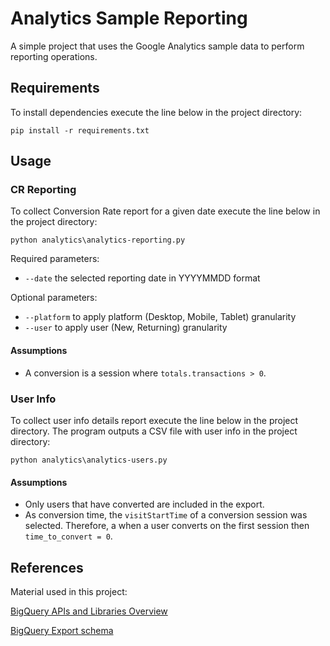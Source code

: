 # Analytics Sample Reporting

A simple project that uses the Google Analytics 
sample data to perform reporting operations. 

## Requirements

To install dependencies execute the line below in the project directory:
```
pip install -r requirements.txt
```

## Usage

### CR Reporting

To collect Conversion Rate report for a given date
execute the line below in the project directory:
```
python analytics\analytics-reporting.py
```
Required parameters:
* ``--date`` the selected reporting date in YYYYMMDD format

Optional parameters:
* ``--platform`` to apply platform (Desktop, Mobile, Tablet) granularity
* ``--user`` to apply user (New, Returning) granularity

#### Assumptions
* A conversion is a session where ``totals.transactions > 0``.

### User Info

To collect user info details report
execute the line below in the project directory. The program outputs
a CSV file with user info in the project directory:
```
python analytics\analytics-users.py
```

#### Assumptions
* Only users that have converted are included in the export.
* As conversion time, the ```visitStartTime``` of a 
conversion session was selected. Therefore, a when a 
user converts on the first session then ```time_to_convert = 0```.


## References
Material used in this project:

[BigQuery APIs and Libraries Overview](https://cloud.google.com/bigquery/docs/reference/libraries-overview)

[BigQuery Export schema](https://support.google.com/analytics/answer/3437719?hl=en)
